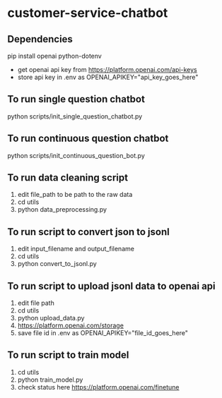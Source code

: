 # customer-service-chatbot

## Dependencies

pip install openai python-dotenv

- get openai api key from https://platform.openai.com/api-keys
- store api key in .env as OPENAI_APIKEY="api_key_goes_here"

## To run single question chatbot

python scripts/init_single_question_chatbot.py

## To run continuous question chatbot

python scripts/init_continuous_question_bot.py

## To run data cleaning script

1. edit file_path to be path to the raw data
2. cd utils
3. python data_preprocessing.py

## To run script to convert json to jsonl

1. edit input_filename and output_filename
2. cd utils
3. python convert_to_jsonl.py

## To run script to upload jsonl data to openai api

1. edit file path
2. cd utils
3. python upload_data.py
4. https://platform.openai.com/storage
5. save file id in .env as OPENAI_APIKEY="file_id_goes_here"

## To run script to train model

1. cd utils
2. python train_model.py
3. check status here https://platform.openai.com/finetune
